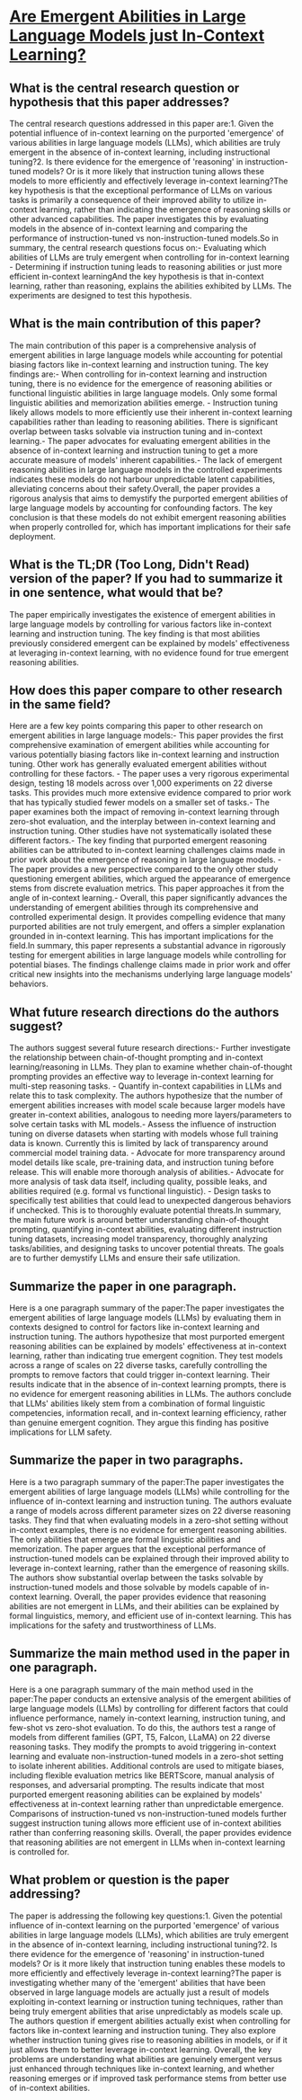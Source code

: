 # [Are Emergent Abilities in Large Language Models just In-Context   Learning?](https://arxiv.org/abs/2309.01809)

## What is the central research question or hypothesis that this paper addresses?

The central research questions addressed in this paper are:1. Given the potential influence of in-context learning on the purported 'emergence' of various abilities in large language models (LLMs), which abilities are truly emergent in the absence of in-context learning, including instructional tuning?2. Is there evidence for the emergence of 'reasoning' in instruction-tuned models? Or is it more likely that instruction tuning allows these models to more efficiently and effectively leverage in-context learning?The key hypothesis is that the exceptional performance of LLMs on various tasks is primarily a consequence of their improved ability to utilize in-context learning, rather than indicating the emergence of reasoning skills or other advanced capabilities. The paper investigates this by evaluating models in the absence of in-context learning and comparing the performance of instruction-tuned vs non-instruction-tuned models.So in summary, the central research questions focus on:- Evaluating which abilities of LLMs are truly emergent when controlling for in-context learning - Determining if instruction tuning leads to reasoning abilities or just more efficient in-context learningAnd the key hypothesis is that in-context learning, rather than reasoning, explains the abilities exhibited by LLMs. The experiments are designed to test this hypothesis.


## What is the main contribution of this paper?

The main contribution of this paper is a comprehensive analysis of emergent abilities in large language models while accounting for potential biasing factors like in-context learning and instruction tuning. The key findings are:- When controlling for in-context learning and instruction tuning, there is no evidence for the emergence of reasoning abilities or functional linguistic abilities in large language models. Only some formal linguistic abilities and memorization abilities emerge. - Instruction tuning likely allows models to more efficiently use their inherent in-context learning capabilities rather than leading to reasoning abilities. There is significant overlap between tasks solvable via instruction tuning and in-context learning.- The paper advocates for evaluating emergent abilities in the absence of in-context learning and instruction tuning to get a more accurate measure of models' inherent capabilities.- The lack of emergent reasoning abilities in large language models in the controlled experiments indicates these models do not harbour unpredictable latent capabilities, alleviating concerns about their safety.Overall, the paper provides a rigorous analysis that aims to demystify the purported emergent abilities of large language models by accounting for confounding factors. The key conclusion is that these models do not exhibit emergent reasoning abilities when properly controlled for, which has important implications for their safe deployment.


## What is the TL;DR (Too Long, Didn't Read) version of the paper? If you had to summarize it in one sentence, what would that be?

The paper empirically investigates the existence of emergent abilities in large language models by controlling for various factors like in-context learning and instruction tuning. The key finding is that most abilities previously considered emergent can be explained by models' effectiveness at leveraging in-context learning, with no evidence found for true emergent reasoning abilities.


## How does this paper compare to other research in the same field?

Here are a few key points comparing this paper to other research on emergent abilities in large language models:- This paper provides the first comprehensive examination of emergent abilities while accounting for various potentially biasing factors like in-context learning and instruction tuning. Other work has generally evaluated emergent abilities without controlling for these factors. - The paper uses a very rigorous experimental design, testing 18 models across over 1,000 experiments on 22 diverse tasks. This provides much more extensive evidence compared to prior work that has typically studied fewer models on a smaller set of tasks.- The paper examines both the impact of removing in-context learning through zero-shot evaluation, and the interplay between in-context learning and instruction tuning. Other studies have not systematically isolated these different factors.- The key finding that purported emergent reasoning abilities can be attributed to in-context learning challenges claims made in prior work about the emergence of reasoning in large language models. - The paper provides a new perspective compared to the only other study questioning emergent abilities, which argued the appearance of emergence stems from discrete evaluation metrics. This paper approaches it from the angle of in-context learning.- Overall, this paper significantly advances the understanding of emergent abilities through its comprehensive and controlled experimental design. It provides compelling evidence that many purported abilities are not truly emergent, and offers a simpler explanation grounded in in-context learning. This has important implications for the field.In summary, this paper represents a substantial advance in rigorously testing for emergent abilities in large language models while controlling for potential biases. The findings challenge claims made in prior work and offer critical new insights into the mechanisms underlying large language models' behaviors.


## What future research directions do the authors suggest?

The authors suggest several future research directions:- Further investigate the relationship between chain-of-thought prompting and in-context learning/reasoning in LLMs. They plan to examine whether chain-of-thought prompting provides an effective way to leverage in-context learning for multi-step reasoning tasks. - Quantify in-context capabilities in LLMs and relate this to task complexity. The authors hypothesize that the number of emergent abilities increases with model scale because larger models have greater in-context abilities, analogous to needing more layers/parameters to solve certain tasks with ML models.- Assess the influence of instruction tuning on diverse datasets when starting with models whose full training data is known. Currently this is limited by lack of transparency around commercial model training data. - Advocate for more transparency around model details like scale, pre-training data, and instruction tuning before release. This will enable more thorough analysis of abilities.- Advocate for more analysis of task data itself, including quality, possible leaks, and abilities required (e.g. formal vs functional linguistic). - Design tasks to specifically test abilities that could lead to unexpected dangerous behaviors if unchecked. This is to thoroughly evaluate potential threats.In summary, the main future work is around better understanding chain-of-thought prompting, quantifying in-context abilities, evaluating different instruction tuning datasets, increasing model transparency, thoroughly analyzing tasks/abilities, and designing tasks to uncover potential threats. The goals are to further demystify LLMs and ensure their safe utilization.


## Summarize the paper in one paragraph.

Here is a one paragraph summary of the paper:The paper investigates the emergent abilities of large language models (LLMs) by evaluating them in contexts designed to control for factors like in-context learning and instruction tuning. The authors hypothesize that most purported emergent reasoning abilities can be explained by models' effectiveness at in-context learning, rather than indicating true emergent cognition. They test models across a range of scales on 22 diverse tasks, carefully controlling the prompts to remove factors that could trigger in-context learning. Their results indicate that in the absence of in-context learning prompts, there is no evidence for emergent reasoning abilities in LLMs. The authors conclude that LLMs' abilities likely stem from a combination of formal linguistic competencies, information recall, and in-context learning efficiency, rather than genuine emergent cognition. They argue this finding has positive implications for LLM safety.


## Summarize the paper in two paragraphs.

Here is a two paragraph summary of the paper:The paper investigates the emergent abilities of large language models (LLMs) while controlling for the influence of in-context learning and instruction tuning. The authors evaluate a range of models across different parameter sizes on 22 diverse reasoning tasks. They find that when evaluating models in a zero-shot setting without in-context examples, there is no evidence for emergent reasoning abilities. The only abilities that emerge are formal linguistic abilities and memorization. The paper argues that the exceptional performance of instruction-tuned models can be explained through their improved ability to leverage in-context learning, rather than the emergence of reasoning skills. The authors show substantial overlap between the tasks solvable by instruction-tuned models and those solvable by models capable of in-context learning. Overall, the paper provides evidence that reasoning abilities are not emergent in LLMs, and their abilities can be explained by formal linguistics, memory, and efficient use of in-context learning. This has implications for the safety and trustworthiness of LLMs.


## Summarize the main method used in the paper in one paragraph.

Here is a one paragraph summary of the main method used in the paper:The paper conducts an extensive analysis of the emergent abilities of large language models (LLMs) by controlling for different factors that could influence performance, namely in-context learning, instruction tuning, and few-shot vs zero-shot evaluation. To do this, the authors test a range of models from different families (GPT, T5, Falcon, LLaMA) on 22 diverse reasoning tasks. They modify the prompts to avoid triggering in-context learning and evaluate non-instruction-tuned models in a zero-shot setting to isolate inherent abilities. Additional controls are used to mitigate biases, including flexible evaluation metrics like BERTScore, manual analysis of responses, and adversarial prompting. The results indicate that most purported emergent reasoning abilities can be explained by models' effectiveness at in-context learning rather than unpredictable emergence. Comparisons of instruction-tuned vs non-instruction-tuned models further suggest instruction tuning allows more efficient use of in-context abilities rather than conferring reasoning skills. Overall, the paper provides evidence that reasoning abilities are not emergent in LLMs when in-context learning is controlled for.


## What problem or question is the paper addressing?

The paper is addressing the following key questions:1. Given the potential influence of in-context learning on the purported 'emergence' of various abilities in large language models (LLMs), which abilities are truly emergent in the absence of in-context learning, including instructional tuning?2. Is there evidence for the emergence of 'reasoning' in instruction-tuned models? Or is it more likely that instruction tuning enables these models to more efficiently and effectively leverage in-context learning?The paper is investigating whether many of the 'emergent' abilities that have been observed in large language models are actually just a result of models exploiting in-context learning or instruction tuning techniques, rather than being truly emergent abilities that arise unpredictably as models scale up. The authors question if emergent abilities actually exist when controlling for factors like in-context learning and instruction tuning. They also explore whether instruction tuning gives rise to reasoning abilities in models, or if it just allows them to better leverage in-context learning. Overall, the key problems are understanding what abilities are genuinely emergent versus just enhanced through techniques like in-context learning, and whether reasoning emerges or if improved task performance stems from better use of in-context abilities.
